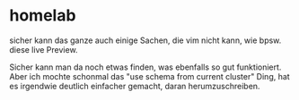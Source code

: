 # homelab

sicher kann das ganze auch einige Sachen, die vim nicht kann, wie bpsw. diese live Preview.

Sicher kann man da noch etwas finden, was ebenfalls so gut funktioniert. Aber ich mochte schonmal das "use schema from current cluster" Ding, hat es irgendwie deutlich einfacher gemacht, daran herumzuschreiben.  